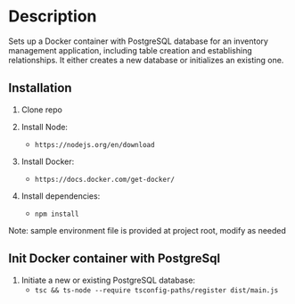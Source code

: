 # Description

Sets up a Docker container with PostgreSQL database for an inventory management application, including table creation and establishing relationships. It either creates a new database or initializes an existing one.

## Installation

1. Clone repo
2. Install Node:

   - `https://nodejs.org/en/download`

3. Install Docker:

   - `https://docs.docker.com/get-docker/`

4. Install dependencies:
   - `npm install`

Note: sample environment file is provided at project root, modify as needed

## Init Docker container with PostgreSql

1. Initiate a new or existing PostgreSQL database:
   - `tsc && ts-node --require tsconfig-paths/register dist/main.js`
